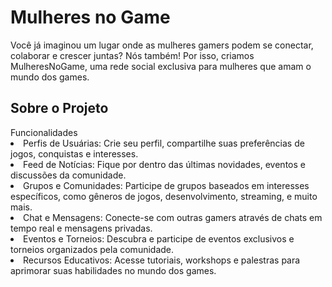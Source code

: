 <h1> Mulheres no Game </h1>
<p>Você já imaginou um lugar onde as mulheres gamers podem se conectar, colaborar e crescer juntas? Nós também! Por isso, criamos MulheresNoGame, uma rede social exclusiva para mulheres que amam o mundo dos games.</p>

<h2>Sobre o Projeto</h2
MulheresNoGame é uma plataforma dedicada a unir mulheres que compartilham a paixão por jogos eletrônicos. Nosso objetivo é criar um espaço seguro, inclusivo e inspirador onde as mulheres possam se conectar, trocar experiências, colaborar em projetos e se apoiar mutuamente no universo dos games.

<h2>Funcionalidades</h2>
<li>Perfis de Usuárias: Crie seu perfil, compartilhe suas preferências de jogos, conquistas e interesses.
<li>Feed de Notícias: Fique por dentro das últimas novidades, eventos e discussões da comunidade.
<li>Grupos e Comunidades: Participe de grupos baseados em interesses específicos, como gêneros de jogos, desenvolvimento, streaming, e muito mais.
<li>Chat e Mensagens: Conecte-se com outras gamers através de chats em tempo real e mensagens privadas.
<li>Eventos e Torneios: Descubra e participe de eventos exclusivos e torneios organizados pela comunidade.
<li>Recursos Educativos: Acesse tutoriais, workshops e palestras para aprimorar suas habilidades no mundo dos games.
